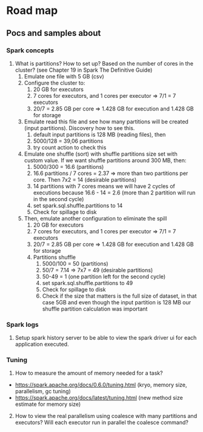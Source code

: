 # Road map

## Pocs and samples about

### Spark concepts

1. What is partitions? How to set up? Based on the number of cores in the cluster? (see Chapter 19 in Spark The Definitive Guide)
   1. Emulate one file with 5 GB (csv)
   2. Configure the cluster to:
      1. 20 GB for executors
      2. 7 cores for executors, and 1 cores per executor => 7/1 = 7 executors
      3. 20/7 = 2.85 GB per core => 1.428 GB for execution and 1.428 GB for storage
   3. Emulate read this file and see how many partitions will be created (input partitions). Discovery how to see this.
      1. default input partitions is 128 MB (reading files), then
      2. 5000/128 = 39,06 partitions
      3. try count action to check this
   4. Emulate one shuffle (sort) with shuffle partitions size set with custom value. If we want shuffle partitions around 300 MB, then:      
      1. 5000/300 = 16.6 (partitions)
      2. 16.6 partitions / 7 cores = 2.37 => more than two partitions per core. Then 7x2 = 14 (desirable partitions)
      3. 14 partitions with 7 cores means we will have 2 cycles of executions because 16.6 - 14 = 2.6 (more than 2 partition will run in the second cycle)
      4. set spark.sql.shuffle.partitions to 14
      5. Check for spillage to disk
   5. Then, emulate another configuration to eliminate the spill
      1. 20 GB for executors
      2. 7 cores for executors, and 1 cores per executor => 7/1 = 7 executors
      3. 20/7 = 2.85 GB per core => 1.428 GB for execution and 1.428 GB for storage
      4. Partitions shuffle
         1. 5000/100 = 50 (partitions)
         2. 50/7 = 7.14 => 7x7 = 49 (desirable partitions)
         3. 50-49 = 1 (one partition left for the second cycle)
         4. set spark.sql.shuffle.partitions to 49
         5. Check for spillage to disk
         6. Check if the size that matters is the full size of dataset, in that case 5GB and even though the input partition is 128 MB our shuffle partition calculation was important

### Spark logs

1. Setup spark history server to be able to view the spark driver ui for each application executed.

### Tuning

1. How to measure the amount of memory needed for a task?

- https://spark.apache.org/docs/0.6.0/tuning.html (kryo, memory size, parallelism, gc tuning)
- https://spark.apache.org/docs/latest/tuning.html (new method size estimate for memory size)

2. How to view the real parallelism using coalesce with many partitions and executors? Will each executor run in parallel the coalesce command?
